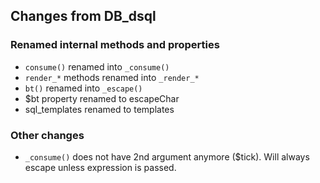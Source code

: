 ## Changes from DB_dsql

### Renamed internal methods and properties
 - `consume()` renamed into `_consume()`
 - `render_*` methods renamed into `_render_*`
 - `bt()` renamed into `_escape()`
 - $bt property renamed to escapeChar
 - sql_templates renamed to templates


### Other changes
 - `_consume()` does not have 2nd argument anymore ($tick). Will always escape unless expression is passed.
